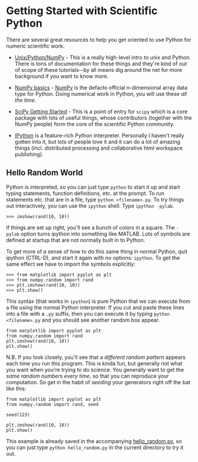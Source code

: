 
Getting Started with Scientific Python
======================================

There are several great resources to help you get oriented to use Python for
numeric scientific work.

* [Unix/Python/NumPy](http://www.cs.utah.edu/~hal/courses/2009F_ML/p0/) - This
  is a really high-level intro to unix and Python.  There is tons of
  documentation for these things and they're kind of out of scope of these
  tutorials--by all means dig around the net for more background if you want
  to know more.

* [NumPy basics](http://www.scipy.org/Tentative_NumPy_Tutorial) - [NumPy]() is
  the defacto official n-dimensional array data type for Python. Doing
  numerical work in Python, you will use these *all the time*.

* [SciPy Getting Started](http://www.scipy.org/Getting_Started) - This is a
  point of entry for `scipy` which is a core package with lots of useful
  things, whose contributors (together with the NumPy people) form the core
  of the scientific Python community.

* [IPython](http://ipython.org/) is a feature-rich Python interpreter.
  Personally I haven't really gotten into it, but lots of people love it and
  it can do a lot of amazing things (incl. distributed processing and
  collaborative html workspace publishing).


Hello Random World
------------------

Python is interpreted, so you can just type `python` to start it up and start
typing statements, function definitions, etc. at the prompt.  To run
statements etc. that are in a file, type `python <filename>.py`. To try things
out interactively, you can use the `ipython` shell.  Type `ipython -pylab`.

    >>> imshow(rand(10, 10))

If things are set up right, you'll see a bunch of colors in a square.  The
`-pylab` option turns ipython into something like MATLAB. Lots of symbols are
defined at startup that are not normally built in to Python.

To get more of a sense of how to do this same thing in normal Python, quit
ipython (CTRL-D), and start it again with no options: `ipython`.  To get the
same effect we have to import the symbols explicitly:

    >>> from matplotlib import pyplot as plt
    >>> from numpy.random import rand
    >>> plt.imshow(rand(10, 10))
    >>> plt.show()


This syntax (that works in `ipython`) is pure Python that we can execute from a file using the normal Python interpreter.
If you cut and paste these lines into a file with a `.py` suffix, then you can
execute it by typing `python <filename>.py` and you should see another random
box appear.

    from matplotlib import pyplot as plt
    from numpy.random import rand
    plt.imshow(rand(10, 10))
    plt.show()


N.B. If you look closely, you'll see that a *different random pattern* appears
each time you run this program.  This is kinda fun, but generally not what you
want when you're trying to do science. You generally want to get the *same
random numbers every time*, so that you can reproduce your computation.  So
get in the habit of *seeding* your generators right off the bat like this:

    from matplotlib import pyplot as plt
    from numpy.random import rand, seed

    seed(123)

    plt.imshow(rand(10, 10))
    plt.show()


This example is already saved in the accompanying [hello_random.py](./0_getstarted/hello_random.py), so you can just type `python hello_random.py` in the current directory to try it out.

